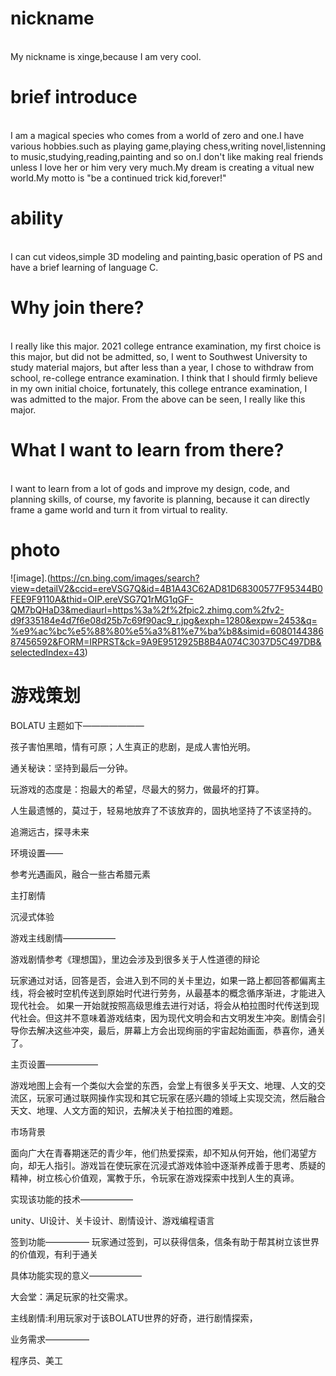# nickname
<br> My nickname is xinge,because I am very cool.
# brief introduce
<br>I am a magical species who comes from a world of zero and one.I have various hobbies.such as playing game,playing chess,writing novel,listenning to music,studying,reading,painting and so on.I don't like making real friends unless I love her or him very very much.My dream is creating a vitual new world.My motto is "be a continued trick kid,forever!"
# ability
<br>I can cut videos,simple 3D modeling and painting,basic operation of PS and have a brief learning of language C.
# Why join there?
<br>I really like this major. 2021 college entrance examination, my first choice is this major, but did not be admitted, so, I went to Southwest University to study material majors, but after less than a year, I chose to withdraw from school, re-college entrance examination. I think that I should firmly believe in my own initial choice, fortunately, this college entrance examination, I was admitted to the major. From the above can be seen, I really like this major.
# What I want to learn from there?
<br>I want to learn from a lot of gods and improve my design, code, and planning skills, of course, my favorite is planning, because it can directly frame a game world and turn it from virtual to reality.
# photo
![image].(https://cn.bing.com/images/search?view=detailV2&ccid=ereVSG7Q&id=4B1A43C62AD81D68300577F95344B0FEE9F9110A&thid=OIP.ereVSG7Q1rMG1qGF-QM7bQHaD3&mediaurl=https%3a%2f%2fpic2.zhimg.com%2fv2-d9f335184e4d7f6e08d25b7c69f90ac9_r.jpg&exph=1280&expw=2453&q=%e9%ac%bc%e5%88%80%e5%a3%81%e7%ba%b8&simid=608014438687456592&FORM=IRPRST&ck=9A9E9512925B8B4A074C3037D5C497DB&selectedIndex=43)

# 游戏策划
BOLATU
主题如下———————

孩子害怕黑暗，情有可原；人生真正的悲剧，是成人害怕光明。

通关秘诀：坚持到最后一分钟。

玩游戏的态度是：抱最大的希望，尽最大的努力，做最坏的打算。

人生最遗憾的，莫过于，轻易地放弃了不该放弃的，固执地坚持了不该坚持的。

追溯远古，探寻未来

环境设置——

参考光遇画风，融合一些古希腊元素

主打剧情

沉浸式体验

游戏主线剧情——————

游戏剧情参考《理想国》，里边会涉及到很多关于人性道德的辩论

玩家通过对话，回答是否，会进入到不同的关卡里边，如果一路上都回答都偏离主线，将会被时空机传送到原始时代进行劳务，从最基本的概念循序渐进，才能进入现代社会。
如果一开始就按照高级思维去进行对话，将会从柏拉图时代传送到现代社会。但这并不意味着游戏结束，因为现代文明会和古文明发生冲突。剧情会引导你去解决这些冲突，最后，屏幕上方会出现绚丽的宇宙起始画面，恭喜你，通关了。

主页设置——————

游戏地图上会有一个类似大会堂的东西，会堂上有很多关乎天文、地理、人文的交流区，玩家可通过联网操作实现和其它玩家在感兴趣的领域上实现交流，然后融合天文、地理、人文方面的知识，去解决关于柏拉图的难题。

市场背景

面向广大在青春期迷茫的青少年，他们热爱探索，却不知从何开始，他们渴望方向，却无人指引。游戏旨在使玩家在沉浸式游戏体验中逐渐养成善于思考、质疑的精神，树立核心价值观，寓教于乐，令玩家在游戏探索中找到人生的真谛。

实现该功能的技术——————

unity、UI设计、关卡设计、剧情设计、游戏编程语言

签到功能—————
玩家通过签到，可以获得信条，信条有助于帮其树立该世界的价值观，有利于通关

具体功能实现的意义——————

大会堂：满足玩家的社交需求。

主线剧情:利用玩家对于该BOLATU世界的好奇，进行剧情探索，

业务需求—————

程序员、美工

